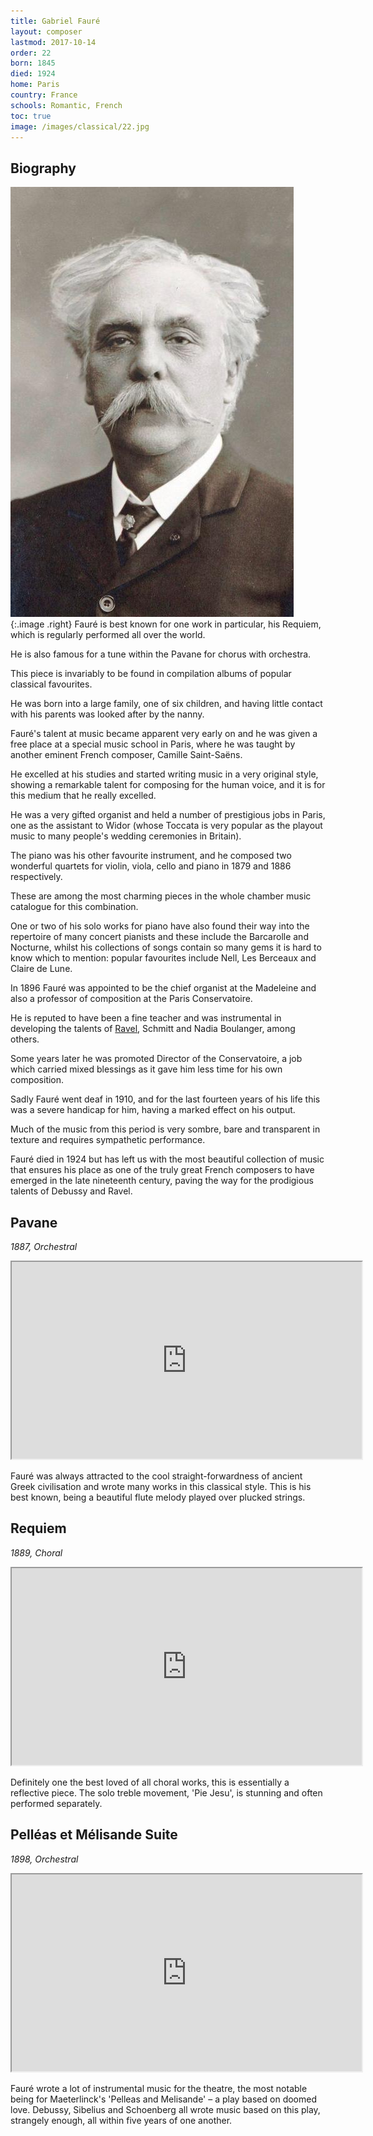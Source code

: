 ```yaml
---
title: Gabriel Fauré
layout: composer
lastmod: 2017-10-14
order: 22
born: 1845
died: 1924
home: Paris
country: France
schools: Romantic, French
toc: true
image: /images/classical/22.jpg
---
```


## Biography

![Gabriel Fauré](/images/classical/22.jpg){:.image .right}
Fauré is best known for one work in particular, his Requiem, which is regularly performed all over the world.

He is also famous for a tune within the Pavane for chorus with orchestra.

This piece is invariably to be found in compilation albums of popular classical favourites.

He was born into a large family, one of six children, and having little contact with his parents was looked after by the nanny.

Fauré's talent at music became apparent very early on and he was given a free place at a special music school in Paris, where he was taught by another eminent French composer, Camille Saint-Saëns.

He excelled at his studies and started writing music in a very original style, showing a remarkable talent for composing for the human voice, and it is for this medium that he really excelled.

He was a very gifted organist and held a number of prestigious jobs in Paris, one as the assistant to Widor (whose Toccata is very popular as the playout music to many people's wedding ceremonies in Britain).

The piano was his other favourite instrument, and he composed two wonderful quartets for violin, viola, cello and piano in 1879 and 1886 respectively.

These are among the most charming pieces in the whole chamber music catalogue for this combination.

One or two of his solo works for piano have also found their way into the repertoire of many concert pianists and these include the Barcarolle and Nocturne, whilst his collections of songs contain so many gems it is hard to know which to mention: popular favourites include Nell, Les Berceaux and Claire de Lune.

In 1896 Fauré was appointed to be the chief organist at the Madeleine and also a professor of composition at the Paris Conservatoire.

He is reputed to have been a fine teacher and was instrumental in developing the talents of [Ravel](/classical/MRav/), Schmitt and Nadia Boulanger, among others.

Some years later he was promoted Director of the Conservatoire, a job which carried mixed blessings as it gave him less time for his own composition.

Sadly Fauré went deaf in 1910, and for the last fourteen years of his life this was a severe handicap for him, having a marked effect on his output.

Much of the music from this period is very sombre, bare and transparent in texture and requires sympathetic performance.

Fauré died in 1924 but has left us with the most beautiful collection of music that ensures his place as one of the truly great French composers to have emerged in the late nineteenth century, paving the way for the prodigious talents of Debussy and Ravel.

## Pavane

_1887, Orchestral_

<div class='embed-responsive embed-responsive-4by3'><iframe width='560' height='315' src='https://www.youtube.com/embed/wQDoN40-_C4'  allowfullscreen></iframe></div>

Fauré was always attracted to the cool straight-forwardness of ancient Greek civilisation and wrote many works in this classical style. This is his best known, being a beautiful flute melody played over plucked strings.

## Requiem

_1889, Choral_

<div class='embed-responsive embed-responsive-4by3'><iframe width='560' height='315' src='https://www.youtube.com/embed/UnilUPXmipM'  allowfullscreen></iframe></div>

Definitely one the best loved of all choral works, this is essentially a reflective piece. The solo treble movement, 'Pie Jesu', is stunning and often performed separately.

## Pelléas et Mélisande Suite

_1898, Orchestral_

<div class='embed-responsive embed-responsive-4by3'><iframe width='560' height='315' src='https://www.youtube.com/embed/jm-Iwi3zVWY'  allowfullscreen></iframe></div>

Fauré wrote a lot of instrumental music for the theatre, the most notable being for Maeterlinck's 'Pelleas and Melisande' – a play based on doomed love.  Debussy, Sibelius and Schoenberg all wrote music based on this play, strangely enough, all within five years of one another.
